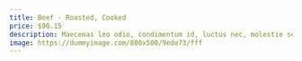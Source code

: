 ```yaml
---
title: Beef - Roasted, Cooked
price: $90.15
description: Maecenas leo odio, condimentum id, luctus nec, molestie sed, justo. Pellentesque viverra pede ac diam. Cras pellentesque volutpat dui.
image: https://dummyimage.com/800x500/9ede73/fff
---
```

